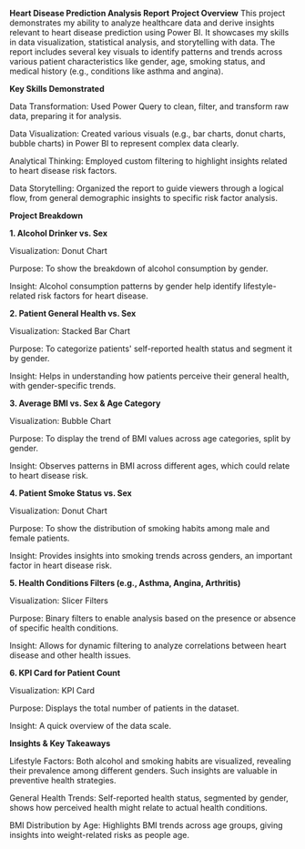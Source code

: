 **Heart Disease Prediction Analysis Report**
**Project Overview**
This project demonstrates my ability to analyze healthcare data and derive insights relevant to heart disease prediction using Power BI. It showcases my skills in data visualization, statistical analysis, and storytelling with data. The report includes several key visuals to identify patterns and trends across various patient characteristics like gender, age, smoking status, and medical history (e.g., conditions like asthma and angina).

**Key Skills Demonstrated**

Data Transformation: Used Power Query to clean, filter, and transform raw data, preparing it for analysis.

Data Visualization: Created various visuals (e.g., bar charts, donut charts, bubble charts) in Power BI to represent complex data clearly.

Analytical Thinking: Employed custom filtering to highlight insights related to heart disease risk factors.

Data Storytelling: Organized the report to guide viewers through a logical flow, from general demographic insights to specific risk factor analysis.

**Project Breakdown**

**1. Alcohol Drinker vs. Sex**

Visualization: Donut Chart

Purpose: To show the breakdown of alcohol consumption by gender.

Insight: Alcohol consumption patterns by gender help identify lifestyle-related risk factors for heart disease.

**2. Patient General Health vs. Sex**

Visualization: Stacked Bar Chart

Purpose: To categorize patients' self-reported health status and segment it by gender.

Insight: Helps in understanding how patients perceive their general health, with gender-specific trends.

**3. Average BMI vs. Sex & Age Category**

Visualization: Bubble Chart

Purpose: To display the trend of BMI values across age categories, split by gender.

Insight: Observes patterns in BMI across different ages, which could relate to heart disease risk.

**4. Patient Smoke Status vs. Sex**

Visualization: Donut Chart

Purpose: To show the distribution of smoking habits among male and female patients.

Insight: Provides insights into smoking trends across genders, an important factor in heart disease risk.

**5. Health Conditions Filters (e.g., Asthma, Angina, Arthritis)**

Visualization: Slicer Filters

Purpose: Binary filters to enable analysis based on the presence or absence of specific health conditions.

Insight: Allows for dynamic filtering to analyze correlations between heart disease and other health issues.

**6. KPI Card for Patient Count**

Visualization: KPI Card

Purpose: Displays the total number of patients in the dataset.

Insight: A quick overview of the data scale.

**Insights & Key Takeaways**

Lifestyle Factors: Both alcohol and smoking habits are visualized, revealing their prevalence among different genders. Such insights are valuable in preventive health strategies.

General Health Trends: Self-reported health status, segmented by gender, shows how perceived health might relate to actual health conditions.

BMI Distribution by Age: Highlights BMI trends across age groups, giving insights into weight-related risks as people age.

